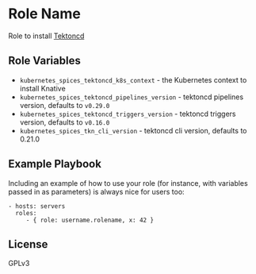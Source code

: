 Role Name
=========

Role to install [Tektoncd](https://tekton.dev)

Role Variables
--------------

- `kubernetes_spices_tektoncd_k8s_context`  - the Kubernetes context to install Knative
- `kubernetes_spices_tektoncd_pipelines_version` - tektoncd pipelines version, defaults to `v0.29.0`
- `kubernetes_spices_tektoncd_triggers_version` - tektoncd triggers version, defaults to  `v0.16.0`
- `kubernetes_spices_tkn_cli_version` - tektoncd cli version, defaults to 0.21.0

Example Playbook
----------------

Including an example of how to use your role (for instance, with variables passed in as parameters) is always nice for users too:

    - hosts: servers
      roles:
         - { role: username.rolename, x: 42 }

License
-------

GPLv3
